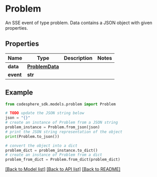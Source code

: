 # Problem

An SSE event of type problem. Data contains a JSON object with given properties.

## Properties

Name | Type | Description | Notes
------------ | ------------- | ------------- | -------------
**data** | [**ProblemData**](ProblemData.md) |  | 
**event** | **str** |  | 

## Example

```python
from codesphere_sdk.models.problem import Problem

# TODO update the JSON string below
json = "{}"
# create an instance of Problem from a JSON string
problem_instance = Problem.from_json(json)
# print the JSON string representation of the object
print(Problem.to_json())

# convert the object into a dict
problem_dict = problem_instance.to_dict()
# create an instance of Problem from a dict
problem_from_dict = Problem.from_dict(problem_dict)
```
[[Back to Model list]](../README.md#documentation-for-models) [[Back to API list]](../README.md#documentation-for-api-endpoints) [[Back to README]](../README.md)


